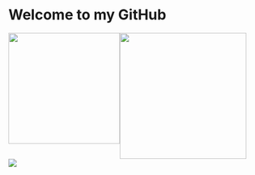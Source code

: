 # Welcome to my GitHub
<div style="display: flex; flex-direction: row;">
  <img style="height: auto; width: 220px;" src="https://github-readme-stats-maxsg5s-projects.vercel.app/api?username=maxsg5&show_icons=true&hide_title=true&count_private=true&hide_rank=true&theme=gruvbox"/>
<img style="height: auto; width: 250px;" src="https://github-readme-stats-maxsg5s-projects.vercel.app/api/top-langs/?username=maxsg5&layout=compact&hide_progress=true&theme=gruvbox"/>
</div>

<img src="https://github-profile-trophy.vercel.app/?username=maxsg5&theme=gruvbox"/>


